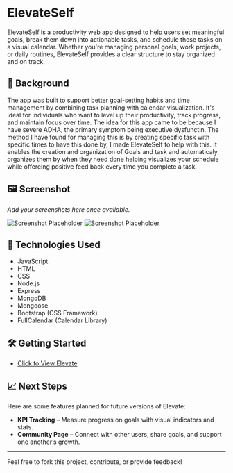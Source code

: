 # ElevateSelf

ElevateSelf is a productivity web app designed to help users set meaningful goals, break them down into actionable tasks, and schedule those tasks on a visual calendar. Whether you're managing personal goals, work projects, or daily routines, ElevateSelf provides a clear structure to stay organized and on track.

## 🧠 Background

The app was built to support better goal-setting habits and time management by combining task planning with calendar visualization. It's ideal for individuals who want to level up their productivity, track progress, and maintain focus over time. The idea for this app came to be because I have severe ADHA, the primary symptom being executive dysfunctin. The method I have found for managing this is by creating specific task with specific times to have this done by, I made ElevateSelf to help with this. It enables the creation and organization of Goals and task and automaticaly organizes them by when they need done helping visualizes your schedule while offereing positive feed back every time you complete a task.

## 🖼️ Screenshot

*Add your screenshots here once available.*

![Screenshot Placeholder](https://via.placeholder.com/600x400)
![Screenshot Placeholder](https://via.placeholder.com/600x400)

## 🚀 Technologies Used

- JavaScript
- HTML
- CSS
- Node.js
- Express
- MongoDB
- Mongoose
- Bootstrap (CSS Framework)
- FullCalendar (Calendar Library)

## 🛠️ Getting Started

- [Click to View Elevate](https://elevateself-828b3b1b74f3.herokuapp.com/)



## 📈 Next Steps

Here are some features planned for future versions of Elevate:

- **KPI Tracking** – Measure progress on goals with visual indicators and stats.
- **Community Page** – Connect with other users, share goals, and support one another’s growth.

---

Feel free to fork this project, contribute, or provide feedback!
